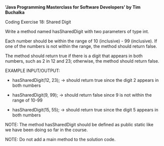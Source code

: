 **'Java Programming Masterclass for Software Developers' by Tim Buchalka**

Coding Exercise 18: Shared Digit


Write a method named hasSharedDigit with two parameters of type int. 

Each number should be within the range of 10 (inclusive) - 99 (inclusive). If one of the numbers is not within the range, the method should return false.

The method should return true if there is a digit that appears in both numbers, such as 2 in 12 and 23; otherwise, the method should return false.


EXAMPLE INPUT/OUTPUT:

* hasSharedDigit(12, 23); → should return true since the digit 2 appears in both numbers

* hasSharedDigit(9, 99); → should return false since 9 is not within the range of 10-99

* hasSharedDigit(15, 55); → should return true since the digit 5 appears in both numbers


NOTE: The method hasSharedDigit should be defined as public static like we have been doing so far in the course.

NOTE: Do not add a main method to the solution code.
